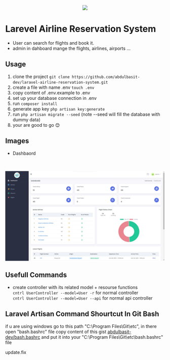 
<p align="center"><a href="https://laravel.com" target="_blank"><img src="https://raw.githubusercontent.com/laravel/art/master/logo-lockup/5%20SVG/2%20CMYK/1%20Full%20Color/laravel-logolockup-cmyk-red.svg" width="400"></a></p>

# Larevel Airline Reservation System
 - User can search for flights and book it.
 - admin in dahboard mange the flights, airlines, airports ... 

## Usage

1. clone the project `git clone https://github.com/abdulbasit-dev/laravel-airline-reservation-system.git`
2. create a file with name .env `touch .env`
3. copy content of .env.example to .env
4. set up your database connection in .env
5. run `composer install`
6. generate app key `php artisan key:generate`
7. run `php artisan migrate --seed` (note --seed will fill the database with dummy data)
8.  your are good to go 😊

## Images 
 - Dashbaord 
 <br/>
 <br/>
 <img src="./public/assets/images/demos/dashboard.jpg" >


## Usefull Commands

- create controller with its related model + resourse functions <br/>
    `cntrl UserController --model=User -r` for normal controller <br/>
    `cntrl UserController --model=User --api` for normal api controller

## Laravel Artisan Command Shourtcut In Git Bash

if u are using windows go to this path "C:\Program Files\Git\etc", in there open "bash.bashrc" file 
copy content of this gist
[abdulbasit-dev/bash.bashrc](https://gist.github.com/abdulbasit-dev/d13ff13fb4700995de97a4b88a626753)
and put it into your "C:\Program Files\Git\etc\bash.bashrc" file 

update.fix


